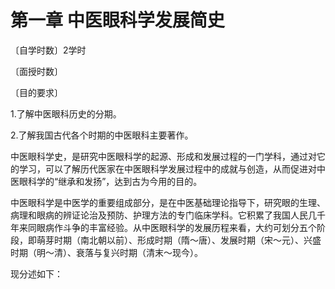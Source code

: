 # 第一章 中医眼科学发展简史

〔自学时数〕2学时

〔面授时数〕

〔目的要求〕

1.了解中医眼科历史的分期。

2.了解我国古代各个时期的中医眼科主要著作。

中医眼科学史，是研究中医眼科学的起源、形成和发展过程的一门学科，通过对它的学习，可以了解历代医家在中医眼科学发展过程中的成就与创造，从而促进对中医眼科学的“继承和发扬”，达到古为今用的目的。

中医眼科学是中医学的重要组成部分，是在中医基础理论指导下，研究眼的生理、病理和眼病的辨证论治及预防、护理方法的专门临床学科。它积累了我国人民几千年来同眼病作斗争的丰富经验。从中医眼科学的发展历程来看，大约可划分五个阶段，即萌芽时期（南北朝以前）、形成时期（隋〜唐）、发展时期（宋〜元）、兴盛时期（明〜清）、衰落与复兴时期（清末〜现今）。

现分述如下：
